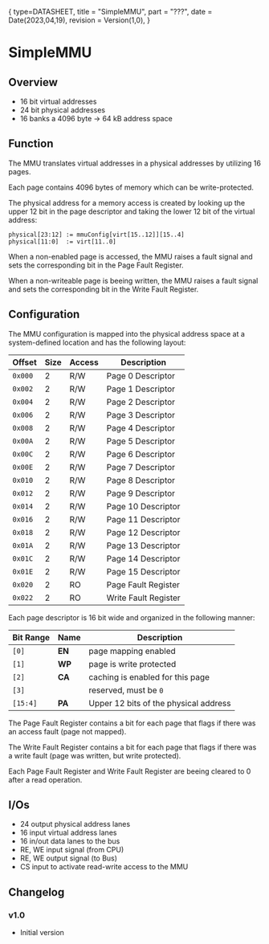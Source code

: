 {
    type=DATASHEET,
    title = "SimpleMMU",
    part = "???",
    date = Date(2023,04,19),
    revision = Version(1,0),
}

# SimpleMMU

## Overview

- 16 bit virtual addresses
- 24 bit physical addresses
- 16 banks a 4096 byte -> 64 kB address space

## Function

The MMU translates virtual addresses in a physical addresses by utilizing 16 pages.

Each page contains 4096 bytes of memory which can be write-protected.

The physical address for a memory access is created by looking up the upper 12 bit in the page descriptor and taking the lower 12 bit of the virtual address:

```
physical[23:12] := mmuConfig[virt[15..12]][15..4]
physical[11:0]  := virt[11..0]
```

When a non-enabled page is accessed, the MMU raises a fault signal and sets the corresponding bit in the Page Fault Register.

When a non-writeable page is beeing written, the MMU raises a fault signal and sets the corresponding bit in the Write Fault Register.

## Configuration

The MMU configuration is mapped into the physical address space at a system-defined location and has the following layout:

| Offset  | Size | Access | Description          |
| ------- | ---- | ------ | -------------------- |
| `0x000` | 2    | R/W    | Page 0 Descriptor    |
| `0x002` | 2    | R/W    | Page 1 Descriptor    |
| `0x004` | 2    | R/W    | Page 2 Descriptor    |
| `0x006` | 2    | R/W    | Page 3 Descriptor    |
| `0x008` | 2    | R/W    | Page 4 Descriptor    |
| `0x00A` | 2    | R/W    | Page 5 Descriptor    |
| `0x00C` | 2    | R/W    | Page 6 Descriptor    |
| `0x00E` | 2    | R/W    | Page 7 Descriptor    |
| `0x010` | 2    | R/W    | Page 8 Descriptor    |
| `0x012` | 2    | R/W    | Page 9 Descriptor    |
| `0x014` | 2    | R/W    | Page 10 Descriptor   |
| `0x016` | 2    | R/W    | Page 11 Descriptor   |
| `0x018` | 2    | R/W    | Page 12 Descriptor   |
| `0x01A` | 2    | R/W    | Page 13 Descriptor   |
| `0x01C` | 2    | R/W    | Page 14 Descriptor   |
| `0x01E` | 2    | R/W    | Page 15 Descriptor   |
| `0x020` | 2    | RO     | Page Fault Register  |
| `0x022` | 2    | RO     | Write Fault Register |

Each page descriptor is 16 bit wide and organized in the following manner:

| Bit Range | Name   | Description                           |
| --------- | ------ | ------------------------------------- |
| `[0]`     | **EN** | page mapping enabled                  |
| `[1]`     | **WP** | page is write protected               |
| `[2]`     | **CA** | caching is enabled for this page      |
| `[3]`     |        | reserved, must be `0`                 |
| `[15:4]`  | **PA** | Upper 12 bits of the physical address |

The Page Fault Register contains a bit for each page that flags if there was an access fault (page not mapped).

The Write Fault Register contains a bit for each page that flags if there was a write fault (page was written, but write protected).

Each Page Fault Register and Write Fault Register are beeing cleared to 0 after a read operation.

## I/Os

- 24 output physical address lanes
- 16 input virtual address lanes
- 16 in/out data lanes to the bus
- RE, WE input signal (from CPU)
- RE, WE output signal (to Bus)
- CS input to activate read-write access to the MMU

## Changelog

### v1.0

- Initial version
